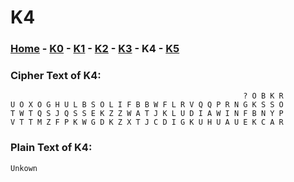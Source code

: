 # K4

### [Home](../home.md) - [K0](./K0.md) - [K1](./K1.md) - [K2](./K2.md) - [K3](./K3.md) - K4 - [K5](./K5.md)

### Cipher Text of K4:

```
                                                    ? O B K R
U O X O G H U L B S O L I F B B W F L R V Q Q P R N G K S S O
T W T Q S J Q S S E K Z Z W A T J K L U D I A W I N F B N Y P
V T T M Z F P K W G D K Z X T J C D I G K U H U A U E K C A R
```

### Plain Text of K4:

```
Unkown
```
